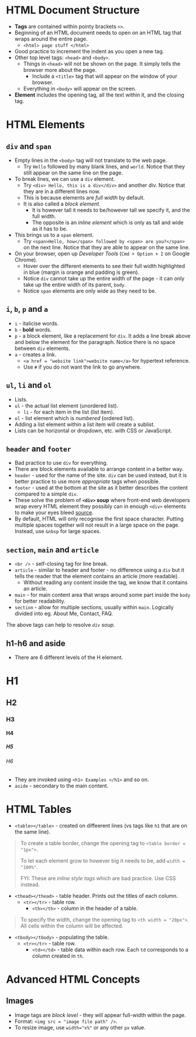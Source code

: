 # HTML Document Structure

- **Tags** are contained within pointy brackets `<>`.
- Beginning of an HTML document needs to open on an HTML tag that wraps around the entire page.
  - `<html> page stuff </html>`
- Good practice to increment the indent as you open a new tag.
- Other top level tags: `<head>` and `<body>`.
  - Things in `<head>` will not be shown on the page. It simply tells the browser more about the page.
    - Include a `<title>` tag that will appear on the window of your browser.
  - Everything in `<body>` will appear on the screen.
- **Element** includes the opening tag, all the text within it, and the closing tag.

# HTML Elements

## `div` and `span`

- Empty lines in the `<body>` tag will not translate to the web page.
  - Try `Hello` followed by many blank lines, and `world`. Notice that they still appear on the same line on the page.
- To break lines, we can use a `div` element. 
  - Try `<div> Hello, this is a div</div>` and another div. Notice that they are in a different lines now.
  - This is because elements are *full width* by default.
  - It is also called a *block element*.
    - It is however tall it needs to be/however tall we specify it, and the full width.
    - The opposite is an *inline element* which is only as tall and wide as it has to be.
- This brings us to a `span` element.
  - Try `<span>Hello, how</span> followed by <span> are you?</span>` on the next line. Notice that they are able to appear on the same line.
- On your browser, open up *Developer Tools* (`Cmd + Option + I` on Google Chrome).
  - Hover over the different elements to see their full width highlighted in blue (margin is orange and padding is green).
  - Notice `div` cannot take up the entire width of the page - it can only take up the entire width of its parent, `body`.
  - Notice `span` elements are only wide as they need to be.

## `i`, `b`, `p` and `a`
- `i` - italicise words.
- `b` - **bold** words.
- `p` - a block element, like a replacement for `div`. It adds a line break above and below the element for the paragraph. Notice there is no space between `div` elements.
- `a` - creates a link.
  - `<a href = "website link">website name</a>` for hypertext reference.
  - Use `#` if you do not want the link to go anywhere.

## `ul`, `li` and `ol`
- Lists.
- `ul` - the actual list element (unordered list).
  - `li` - for each item in the list (list item).
- `ol` - list element which is *numbered* (ordered list).
- Adding a list element within a list item will create a sublist.
- Lists can be horizontal or dropdown, etc. with CSS or JavaScript.

## `header` and `footer`

- Bad practice to use `div` for everything.
- There are block elements available to arrange content in a better way.
- `header` - used for the name of the site. `div` can be used instead, but it is better practice to use more *appropriate* tags when possible.
- `footer` - used at the bottom at the site as it better describes the content compared to a simple `div`.
- These solve the problem of **`<div>` soup** where front-end web developers wrap every HTML element they possibly can in enough `<div>` elements to make your eyes bleed [source](https://www.chillybin.com.sg/would-you-like-another-bowl-of-div-soup/).
- By default, HTML will only recognise the first space character. Putting multiple spaces together will not result in a large space on the page. Instead, use `&nbsp` for large spaces.

## `section`, `main` and `article`
- `<br />` - self-closing tag for line break.
- `article` - similar to header and footer - no difference using a `div` but it tells the reader that the element contains an article (more readable).
  - Without reading any content inside the tag, we know that it contains an article.
- `main` - for main content area that wraps around some part inside the `body` for better readability.
- `section` - allow for multiple sections, usually within `main`. Logically divided into eg. About Me, Contact, FAQ.

The above tags can help to resolve *`div` soup*.

## h1-h6 and aside

- There are 6 different levels of the H element.
# H1
## H2
### H3
#### H4
##### H5
###### H6
- They are invoked using `<h1> Examples </h1>` and so on.
- `aside` - secondary to the main content.

# HTML Tables
- `<table></table>` - created on diffeerent lines (vs tags like `h1` that are on the same line).
> To create a table border, change the opening tag to `<table border = "1px">`.
> 
> To let each element grow to however big it needs to be, add `width = "100%"`.
>
> FYI: These are *inline style tags* which are bad practice. Use CSS instead.

  - `<thead></thead>` - table header. Prints out the titles of each column.
    - `<tr></tr>` - table row.
      - `<th></th>` - column in the header of a table.
> To specify the width, change the opening tag to `<th width = "20px">`. All cells within the column will be affected.

  - `<tbody></tbody>` - populating the table.
    - `<tr></tr>` - table row.
      - `<td></td>` - table data within each row. Each `td` corresponds to a column created in `th`.

# Advanced HTML Concepts

## Images
- Image tags are *block level* - they will appear full-width within the page.
- Format: `<img src = "image file path" />`.
- To resize image, use `width="x%"` or any other `px` value.
